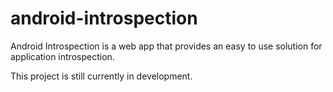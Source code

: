 # android-introspection

Android Introspection is a web app that provides an easy to use solution for application introspection.

This project is still currently in development.

